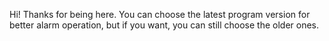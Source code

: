 Hi! Thanks for being here. You can choose the latest program version for better alarm operation, but if you want, you can still choose the older ones.
